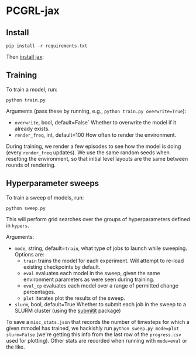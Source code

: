 # PCGRL-jax

## Install

```
pip install -r requirements.txt
```

Then [install jax](https://jax.readthedocs.io/en/latest/installation.html):

## Training

To train a model, run:
```
python train.py
```
Arguments (pass these by running, e.g., `python train.py overwrite=True`):
- `overwrite`, bool, default=False`
    Whether to overwrite the model if it already exists.
- `render_freq`, int, default=100
    How often to render the environment.

During training, we render a few episodes to see how the model is doing (every `render_freq` updates). We use the same 
random seeds when resetting the environment, so that initial level layouts are the same between rounds of rendering.

## Hyperparameter sweeps

To train a sweep of models, run:
```
python sweep.py
```

This will perform grid searches over the groups of hyperparameters defined in `hypers`.

Arguments:
- `mode`, string, default=`train`, what type of jobs to launch while sweeping. Options are:
    - `train` trains the model for each experiment. Will attempt to re-load existing checkpoints by default.
    - `eval` evaluates each model in the sweep, given the same environment parameters as were seen during training.
    - `eval_cp` evaluates each model over a range of permitted change percentages.
    - `plot` iterates  plot the results of the sweep.
- `slurm`, bool, default=True
    Whether to submit each job in the sweep to a SLURM cluster (using the [submitit](https://github.com/facebookincubator/submitit) package)

To save a `misc_stats.json` that records the number of timesteps for which a given mmodel has trained, we hackishly run `python sweep.py mode=plot slurm=False` (we're getting this info from the last row of the `progress.csv` used for plotting). Other stats are recorded when running with `mode=eval` or the like.